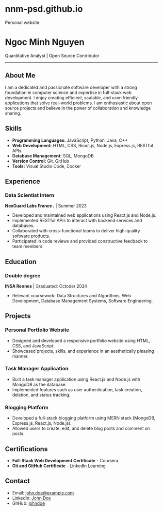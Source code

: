# nnm-psd.github.io
Personal website

# Ngoc Minh Nguyen

Quantitative Analyst | Open Source Contributor

---

## About Me

I am a dedicated and passionate software developer with a strong foundation in computer science and expertise in full-stack web development. I enjoy creating efficient, scalable, and user-friendly applications that solve real-world problems. I am enthusiastic about open source projects and believe in the power of collaboration and knowledge sharing.

## Skills

- **Programming Languages:** JavaScript, Python, Java, C++
- **Web Development:** HTML, CSS, React.js, Node.js, Express.js, RESTful APIs
- **Database Management:** SQL, MongoDB
- **Version Control:** Git, GitHub
- **Tools:** Visual Studio Code, Docker

## Experience

### Data Scientist Intern
**NexGuard Labs France .** | Summer 2023

- Developed and maintained web applications using React.js and Node.js.
- Implemented RESTful APIs to interact with backend services and databases.
- Collaborated with cross-functional teams to deliver high-quality software products.
- Participated in code reviews and provided constructive feedback to team members.

## Education

### Double degree 
**INSA Rennes** | Graduated: October 2024

- Relevant coursework: Data Structures and Algorithms, Web Development, Database Management Systems, Software Engineering.

## Projects

### Personal Portfolio Website
- Designed and developed a responsive portfolio website using HTML, CSS, and JavaScript.
- Showcased projects, skills, and experience in an aesthetically pleasing manner.

### Task Manager Application
- Built a task manager application using React.js and Node.js with MongoDB as the database.
- Implemented features such as user authentication, task creation, deletion, and status tracking.

### Blogging Platform
- Developed a full-stack blogging platform using MERN stack (MongoDB, Express.js, React.js, Node.js).
- Allowed users to create, edit, and delete blog posts and comment on posts.

## Certifications

- **Full-Stack Web Development Certificate** - Coursera
- **Git and GitHub Certificate** - LinkedIn Learning

## Contact

- Email: john.doe@example.com
- LinkedIn: [John Doe](https://www.linkedin.com/in/minhnn238)
- GitHub: [johndoe](https://github.com/nnm-psd)


